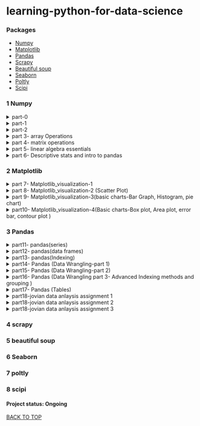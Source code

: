# learning-python-for-data-science
### Packages
* [Numpy](#1-Numpy)
* [Matplotlib](#2-Matplotlib)
* [Pandas](#3-Pandas)
* [Scrapy](#4-Scrapy)
* [Beautiful soup](#5-Beautiful-soup)
* [Seaborn](#6-Seaborn)
* [Poltly](#7-Poltly)
* [Scipi](#8-Scipi)


### 1 Numpy
<details><summary>part-0</H4></summary>
      <p>
&nbsp;&nbsp;&nbsp;&nbsp;&nbsp;&nbsp;  Data Types  <br />
&nbsp;&nbsp;&nbsp;&nbsp;&nbsp;&nbsp;  Naming conventions  <br />
&nbsp;&nbsp;&nbsp;&nbsp;&nbsp;&nbsp;  operators hierarchy  <br />
&nbsp;&nbsp;&nbsp;&nbsp;&nbsp;&nbsp;  String  <br />
&nbsp;&nbsp;&nbsp;&nbsp;&nbsp;&nbsp;  list  <br />
&nbsp;&nbsp;&nbsp;&nbsp;&nbsp;&nbsp;  array  <br />
&nbsp;&nbsp;&nbsp;&nbsp;&nbsp;&nbsp;  tuple  <br />
&nbsp;&nbsp;&nbsp;&nbsp;&nbsp;&nbsp;  Dictionaries  <br />
&nbsp;&nbsp;&nbsp;&nbsp;&nbsp;&nbsp;  Sets  <br />
&nbsp;&nbsp;&nbsp;&nbsp;&nbsp;&nbsp;  Slicing  <br />
      </p>
</details>   

<details><summary>part-1</H4></summary>
      <p>
&nbsp;&nbsp;&nbsp;&nbsp;&nbsp;&nbsp;  jupyter shortcuts  <br />
&nbsp;&nbsp;&nbsp;&nbsp;&nbsp;&nbsp;  Array Creation  <br />
&nbsp;&nbsp;&nbsp;&nbsp;&nbsp;&nbsp;  length and size of array  <br />
&nbsp;&nbsp;&nbsp;&nbsp;&nbsp;&nbsp;  linspace()  <br />
&nbsp;&nbsp;&nbsp;&nbsp;&nbsp;&nbsp;  ones()  <br />
&nbsp;&nbsp;&nbsp;&nbsp;&nbsp;&nbsp;  zeros()  <br />
&nbsp;&nbsp;&nbsp;&nbsp;&nbsp;&nbsp;  Full()  <br />
&nbsp;&nbsp;&nbsp;&nbsp;&nbsp;&nbsp;  random()  <br />
      </p>
</details>   

<details><summary>part-2</H4></summary>
      <p>
&nbsp;&nbsp;&nbsp;&nbsp;&nbsp;&nbsp;  random.seed()  <br />
&nbsp;&nbsp;&nbsp;&nbsp;&nbsp;&nbsp;  Array Attributes  <br />
&nbsp;&nbsp;&nbsp;&nbsp;&nbsp;&nbsp;  Array subtraction  <br />
&nbsp;&nbsp;&nbsp;&nbsp;&nbsp;&nbsp;  Adding array  <br />
&nbsp;&nbsp;&nbsp;&nbsp;&nbsp;&nbsp;  array squaring & cubing  <br />
&nbsp;&nbsp;&nbsp;&nbsp;&nbsp;&nbsp;  trignometric function on Array  <br />
&nbsp;&nbsp;&nbsp;&nbsp;&nbsp;&nbsp;  conditional operator on Array  <br />
&nbsp;&nbsp;&nbsp;&nbsp;&nbsp;&nbsp;  matrix multiplication  <br />
&nbsp;&nbsp;&nbsp;&nbsp;&nbsp;&nbsp;  dot product  <br />
&nbsp;&nbsp;&nbsp;&nbsp;&nbsp;&nbsp;  Reshape  <br />
      </p>
</details> 

<details><summary>part 3- array Operations</H4></summary>
      <p>
&nbsp;&nbsp;&nbsp;&nbsp;&nbsp;&nbsp;  indexing and slicing Arrays  <br />
&nbsp;&nbsp;&nbsp;&nbsp;&nbsp;&nbsp;  replace an element  <br />
&nbsp;&nbsp;&nbsp;&nbsp;&nbsp;&nbsp;  flatteninig the array  <br />
&nbsp;&nbsp;&nbsp;&nbsp;&nbsp;&nbsp;  ravel()  <br />
&nbsp;&nbsp;&nbsp;&nbsp;&nbsp;&nbsp;  sorting  <br />
&nbsp;&nbsp;&nbsp;&nbsp;&nbsp;&nbsp;  resize  <br />
&nbsp;&nbsp;&nbsp;&nbsp;&nbsp;&nbsp;  append  <br />
&nbsp;&nbsp;&nbsp;&nbsp;&nbsp;&nbsp;  insert  <br />
&nbsp;&nbsp;&nbsp;&nbsp;&nbsp;&nbsp;  put  <br />
&nbsp;&nbsp;&nbsp;&nbsp;&nbsp;&nbsp;  delete  <br />
&nbsp;&nbsp;&nbsp;&nbsp;&nbsp;&nbsp;  Split  <br />
&nbsp;&nbsp;&nbsp;&nbsp;&nbsp;&nbsp;  concatenate  <br />
&nbsp;&nbsp;&nbsp;&nbsp;&nbsp;&nbsp;  vstack  <br />
&nbsp;&nbsp;&nbsp;&nbsp;&nbsp;&nbsp;  hstack  <br />
&nbsp;&nbsp;&nbsp;&nbsp;&nbsp;&nbsp;  remove redundent dimensions  <br />
&nbsp;&nbsp;&nbsp;&nbsp;&nbsp;&nbsp;  Broadcasting  <br />
      </p>
</details> 

<details><summary>part 4- matrix operations</H4></summary>
      <p>
&nbsp;&nbsp;&nbsp;&nbsp;&nbsp;&nbsp;  transpose  <br />
&nbsp;&nbsp;&nbsp;&nbsp;&nbsp;&nbsp;  max element in an array  <br />
&nbsp;&nbsp;&nbsp;&nbsp;&nbsp;&nbsp;  min element in an array  <br />
&nbsp;&nbsp;&nbsp;&nbsp;&nbsp;&nbsp;  sum of all elements  <br />
&nbsp;&nbsp;&nbsp;&nbsp;&nbsp;&nbsp;  cumulative sum  <br />
&nbsp;&nbsp;&nbsp;&nbsp;&nbsp;&nbsp;  sum and diffrence of more than two matrix  <br />
&nbsp;&nbsp;&nbsp;&nbsp;&nbsp;&nbsp;  trignometric angles  <br />
&nbsp;&nbsp;&nbsp;&nbsp;&nbsp;&nbsp;  sin()  <br />
&nbsp;&nbsp;&nbsp;&nbsp;&nbsp;&nbsp;  cos()  <br />
&nbsp;&nbsp;&nbsp;&nbsp;&nbsp;&nbsp;  tan()  <br />
&nbsp;&nbsp;&nbsp;&nbsp;&nbsp;&nbsp;  Intro to matplotlib  <br />
&nbsp;&nbsp;&nbsp;&nbsp;&nbsp;&nbsp;  argsort  <br />
&nbsp;&nbsp;&nbsp;&nbsp;&nbsp;&nbsp;  log  <br />
      </p>
</details> 


<details><summary>part 5- linear algebra essentials</H4></summary>
      <p>
&nbsp;&nbsp;&nbsp;&nbsp;&nbsp;&nbsp;  transpose  <br />
&nbsp;&nbsp;&nbsp;&nbsp;&nbsp;&nbsp;  inverse of matrix  <br />
&nbsp;&nbsp;&nbsp;&nbsp;&nbsp;&nbsp;  determinant of matrix  <br />
&nbsp;&nbsp;&nbsp;&nbsp;&nbsp;&nbsp;  rank of matrix  <br />
&nbsp;&nbsp;&nbsp;&nbsp;&nbsp;&nbsp;  diagonal of matrix  <br />
&nbsp;&nbsp;&nbsp;&nbsp;&nbsp;&nbsp;  eigen value and eigen vectors  <br />
&nbsp;&nbsp;&nbsp;&nbsp;&nbsp;&nbsp;  solve linear equations  <br />
      </p>
</details> 

<details><summary>part 6- Descriptive stats and intro to pandas</H4></summary>
      <p>
&nbsp;&nbsp;&nbsp;&nbsp;&nbsp;&nbsp;  import statistics  <br />
&nbsp;&nbsp;&nbsp;&nbsp;&nbsp;&nbsp;  mean  <br />
&nbsp;&nbsp;&nbsp;&nbsp;&nbsp;&nbsp;  median  <br />
&nbsp;&nbsp;&nbsp;&nbsp;&nbsp;&nbsp;  mode  <br />
&nbsp;&nbsp;&nbsp;&nbsp;&nbsp;&nbsp;  variance  <br />
&nbsp;&nbsp;&nbsp;&nbsp;&nbsp;&nbsp;  stdev  <br />
&nbsp;&nbsp;&nbsp;&nbsp;&nbsp;&nbsp;  cov  <br />
&nbsp;&nbsp;&nbsp;&nbsp;&nbsp;&nbsp;  quantile  <br />
&nbsp;&nbsp;&nbsp;&nbsp;&nbsp;&nbsp;  describe  <br />
      </p>
</details> 


### 2 Matplotlib  

<details><summary>part 7- Matplotlib_visualization-1</H4></summary>
      <p>
&nbsp;&nbsp;&nbsp;&nbsp;&nbsp;&nbsp;  MATLAB style interface  <br />
&nbsp;&nbsp;&nbsp;&nbsp;&nbsp;&nbsp;  Object oriented interface  <br />
&nbsp;&nbsp;&nbsp;&nbsp;&nbsp;&nbsp;  subplot vs subplots  <br />
&nbsp;&nbsp;&nbsp;&nbsp;&nbsp;&nbsp;  Style  <br />
&nbsp;&nbsp;&nbsp;&nbsp;&nbsp;&nbsp;  Line Plots  <br />
&nbsp;&nbsp;&nbsp;&nbsp;&nbsp;&nbsp;  Label  <br />
&nbsp;&nbsp;&nbsp;&nbsp;&nbsp;&nbsp;  Axes Limits  <br />
      </p>
</details>   

<details><summary>part 8- Matplotlib_visualization-2 (Scatter Plot)</H4></summary>
      <p>
&nbsp;&nbsp;&nbsp;&nbsp;&nbsp;&nbsp;  Scatter Plot  <br />
&nbsp;&nbsp;&nbsp;&nbsp;&nbsp;&nbsp;  label each point in scatter plot  <br />
&nbsp;&nbsp;&nbsp;&nbsp;&nbsp;&nbsp;  Scatter ploting a groupy  <br />
&nbsp;&nbsp;&nbsp;&nbsp;&nbsp;&nbsp;  Markers  <br />
&nbsp;&nbsp;&nbsp;&nbsp;&nbsp;&nbsp;  eg. 1 Iris data set  <br />
&nbsp;&nbsp;&nbsp;&nbsp;&nbsp;&nbsp;  eg. 2  <br />
&nbsp;&nbsp;&nbsp;&nbsp;&nbsp;&nbsp;  eg. 3  <br />
      </p>
</details>   

<details><summary>part 9- Matplotlib_visualization-3(basic charts-Bar Graph, Histogram, pie chart)</H4></summary>
      <p>
&nbsp;&nbsp;&nbsp;&nbsp;&nbsp;&nbsp;  Bar Graph  <br />
&nbsp;&nbsp;&nbsp;&nbsp;&nbsp;&nbsp;  multiserial bar graph  <br />
&nbsp;&nbsp;&nbsp;&nbsp;&nbsp;&nbsp;  stacked bar graph  <br />
&nbsp;&nbsp;&nbsp;&nbsp;&nbsp;&nbsp;  horizontal bar graph  <br />
&nbsp;&nbsp;&nbsp;&nbsp;&nbsp;&nbsp;  Histogram  <br />
&nbsp;&nbsp;&nbsp;&nbsp;&nbsp;&nbsp;  Histogram grouped by categories  <br />
&nbsp;&nbsp;&nbsp;&nbsp;&nbsp;&nbsp;  Density Curve  <br />
&nbsp;&nbsp;&nbsp;&nbsp;&nbsp;&nbsp;  Pie chart  <br />
&nbsp;&nbsp;&nbsp;&nbsp;&nbsp;&nbsp;  pie chart with legends  <br />
&nbsp;&nbsp;&nbsp;&nbsp;&nbsp;&nbsp;  pie chart with explode  <br />
&nbsp;&nbsp;&nbsp;&nbsp;&nbsp;&nbsp;  Donut graph  <br />
&nbsp;&nbsp;&nbsp;&nbsp;&nbsp;&nbsp;  multiple pie charts in one  <br />    
      </p>
</details> 

<details><summary>part10- Matplotlib_visualization-4(Basic charts-Box plot, Area plot, error bar, contour plot )</H4></summary>
      <p>
&nbsp;&nbsp;&nbsp;&nbsp;&nbsp;&nbsp;  BOX PLOT  <br />
&nbsp;&nbsp;&nbsp;&nbsp;&nbsp;&nbsp;  Box plot notch  <br />
&nbsp;&nbsp;&nbsp;&nbsp;&nbsp;&nbsp;  Change color  <br />
&nbsp;&nbsp;&nbsp;&nbsp;&nbsp;&nbsp;  Area Plot  <br />
&nbsp;&nbsp;&nbsp;&nbsp;&nbsp;&nbsp;  multiple area plot in one  <br />
&nbsp;&nbsp;&nbsp;&nbsp;&nbsp;&nbsp;  Shaded Region between two lines  <br />
&nbsp;&nbsp;&nbsp;&nbsp;&nbsp;&nbsp;  stack plot   <br />
&nbsp;&nbsp;&nbsp;&nbsp;&nbsp;&nbsp;  Error Bar  <br />
&nbsp;&nbsp;&nbsp;&nbsp;&nbsp;&nbsp;  Capsize and Capthick  <br />
&nbsp;&nbsp;&nbsp;&nbsp;&nbsp;&nbsp;  limits Parameter  <br />
&nbsp;&nbsp;&nbsp;&nbsp;&nbsp;&nbsp;  error bars with bar charts  <br />
&nbsp;&nbsp;&nbsp;&nbsp;&nbsp;&nbsp;  scatter plot with error bar  <br />
&nbsp;&nbsp;&nbsp;&nbsp;&nbsp;&nbsp;  contour plot  <br />
&nbsp;&nbsp;&nbsp;&nbsp;&nbsp;&nbsp;  Meshgrid  <br />
&nbsp;&nbsp;&nbsp;&nbsp;&nbsp;&nbsp;  adjusting levels  <br />
      </p>
</details> 


### 3 Pandas

<details><summary>part11- pandas(series)</H4></summary>
      <p>
&nbsp;&nbsp;&nbsp;&nbsp;&nbsp;&nbsp;  Pandas Data Structures  <br />
&nbsp;&nbsp;&nbsp;&nbsp;&nbsp;&nbsp;  declaring Series  <br />
&nbsp;&nbsp;&nbsp;&nbsp;&nbsp;&nbsp;  selecting elements  <br />
&nbsp;&nbsp;&nbsp;&nbsp;&nbsp;&nbsp;  assigning new values  <br />
&nbsp;&nbsp;&nbsp;&nbsp;&nbsp;&nbsp;  defining series  <br />
&nbsp;&nbsp;&nbsp;&nbsp;&nbsp;&nbsp;  Filtering Values  <br />
&nbsp;&nbsp;&nbsp;&nbsp;&nbsp;&nbsp;  Simple Mathematical Operations on series  <br />
&nbsp;&nbsp;&nbsp;&nbsp;&nbsp;&nbsp;  Counting Duplicates  <br />
&nbsp;&nbsp;&nbsp;&nbsp;&nbsp;&nbsp;  sorting  <br />
&nbsp;&nbsp;&nbsp;&nbsp;&nbsp;&nbsp;  NaN  <br />
      </p>
</details>   

<details><summary>part12- pandas(data frames)</H4></summary>
      <p>
&nbsp;&nbsp;&nbsp;&nbsp;&nbsp;&nbsp;  DataFrame from Dictionary  <br />
&nbsp;&nbsp;&nbsp;&nbsp;&nbsp;&nbsp;  DataFrame from single Dictionary of unequal length  <br />
&nbsp;&nbsp;&nbsp;&nbsp;&nbsp;&nbsp;  DataFrame from lists  <br />
&nbsp;&nbsp;&nbsp;&nbsp;&nbsp;&nbsp;  Dataframe from multiple Dictionary  <br />
&nbsp;&nbsp;&nbsp;&nbsp;&nbsp;&nbsp;  Dataframe from nested dictionaries  <br />
&nbsp;&nbsp;&nbsp;&nbsp;&nbsp;&nbsp;  DataFrame from Series  <br />
&nbsp;&nbsp;&nbsp;&nbsp;&nbsp;&nbsp;  Inserting missing values from another series  <br />
&nbsp;&nbsp;&nbsp;&nbsp;&nbsp;&nbsp;  Saving DataFrames  <br />
      </p>
</details>   

<details><summary>part13- pandas(Indexing)</H4></summary>
      <p>
&nbsp;&nbsp;&nbsp;&nbsp;&nbsp;&nbsp;  Importing datasets  <br />
&nbsp;&nbsp;&nbsp;&nbsp;&nbsp;&nbsp;  dataframe index  <br />
&nbsp;&nbsp;&nbsp;&nbsp;&nbsp;&nbsp;  Identification  <br />
&nbsp;&nbsp;&nbsp;&nbsp;&nbsp;&nbsp;  Filtering  <br />
&nbsp;&nbsp;&nbsp;&nbsp;&nbsp;&nbsp;  Replacing index  <br />
&nbsp;&nbsp;&nbsp;&nbsp;&nbsp;&nbsp;  Alignment  <br />
&nbsp;&nbsp;&nbsp;&nbsp;&nbsp;&nbsp;  Selection  <br />
&nbsp;&nbsp;&nbsp;&nbsp;&nbsp;&nbsp;  Reindexing  <br />
      </p>
</details> 

<details><summary>part14- Pandas (Data Wrangling-part 1)</H4></summary>
      <p>
&nbsp;&nbsp;&nbsp;&nbsp;&nbsp;&nbsp;  getting basic info about dataset  <br />
&nbsp;&nbsp;&nbsp;&nbsp;&nbsp;&nbsp;  unique values  <br />
&nbsp;&nbsp;&nbsp;&nbsp;&nbsp;&nbsp;  missing data  <br />
&nbsp;&nbsp;&nbsp;&nbsp;&nbsp;&nbsp;  Dropping unwanted rows and columns  <br />
&nbsp;&nbsp;&nbsp;&nbsp;&nbsp;&nbsp;  Slicing DataFrames based on certain conditions/Filters  <br />
&nbsp;&nbsp;&nbsp;&nbsp;&nbsp;&nbsp;  loc  <br />
&nbsp;&nbsp;&nbsp;&nbsp;&nbsp;&nbsp;  iloc  <br />
&nbsp;&nbsp;&nbsp;&nbsp;&nbsp;&nbsp;  at  <br />
&nbsp;&nbsp;&nbsp;&nbsp;&nbsp;&nbsp;  update  <br />
&nbsp;&nbsp;&nbsp;&nbsp;&nbsp;&nbsp;  apply  <br />
&nbsp;&nbsp;&nbsp;&nbsp;&nbsp;&nbsp;  map  <br />
&nbsp;&nbsp;&nbsp;&nbsp;&nbsp;&nbsp;  applymap  <br />
&nbsp;&nbsp;&nbsp;&nbsp;&nbsp;&nbsp;  replace  <br />
&nbsp;&nbsp;&nbsp;&nbsp;&nbsp;&nbsp;  Changing Data Types  <br />
&nbsp;&nbsp;&nbsp;&nbsp;&nbsp;&nbsp;  Saving csv file with out index  <br />
&nbsp;&nbsp;&nbsp;&nbsp;&nbsp;&nbsp;  Making a list from dataframes  <br />
      </p>
</details> 

<details><summary>part15- Pandas (Data Wrangling-part 2)</H4></summary>
      <p>
&nbsp;&nbsp;&nbsp;&nbsp;&nbsp;&nbsp;  sorting  <br />
&nbsp;&nbsp;&nbsp;&nbsp;&nbsp;&nbsp;  Iterating over rows and columns  <br />
&nbsp;&nbsp;&nbsp;&nbsp;&nbsp;&nbsp;  iterrows()  <br />
&nbsp;&nbsp;&nbsp;&nbsp;&nbsp;&nbsp;  itertuples()  <br />
&nbsp;&nbsp;&nbsp;&nbsp;&nbsp;&nbsp;  iteritems()  <br />
&nbsp;&nbsp;&nbsp;&nbsp;&nbsp;&nbsp;  iteration using apply  <br />
&nbsp;&nbsp;&nbsp;&nbsp;&nbsp;&nbsp;  iteration using zip  <br />
&nbsp;&nbsp;&nbsp;&nbsp;&nbsp;&nbsp;  iteration using pandas builtin function  <br />
&nbsp;&nbsp;&nbsp;&nbsp;&nbsp;&nbsp;  iteration using numpy builtin function  <br />
&nbsp;&nbsp;&nbsp;&nbsp;&nbsp;&nbsp;  time-comparision of iteration methods of dataframes  <br />
&nbsp;&nbsp;&nbsp;&nbsp;&nbsp;&nbsp;  plot time-comparison using pandas  <br />
&nbsp;&nbsp;&nbsp;&nbsp;&nbsp;&nbsp;  bar graph in pandas  <br />
&nbsp;&nbsp;&nbsp;&nbsp;&nbsp;&nbsp;  horizontal bar graph in pandas  <br />
&nbsp;&nbsp;&nbsp;&nbsp;&nbsp;&nbsp;  histogram in pandas  <br />
&nbsp;&nbsp;&nbsp;&nbsp;&nbsp;&nbsp;  box plot in pandas  <br />
&nbsp;&nbsp;&nbsp;&nbsp;&nbsp;&nbsp;  area graph in pandas  <br />
&nbsp;&nbsp;&nbsp;&nbsp;&nbsp;&nbsp;  pie chart in pandas  <br />
      </p>
</details> 


<details><summary>part16- Pandas (Data Wrangling part 3- Advanced Indexing methods and grouping )</H4></summary>
      <p>
&nbsp;&nbsp;&nbsp;&nbsp;&nbsp;&nbsp;  Fancy Indexing  <br />
&nbsp;&nbsp;&nbsp;&nbsp;&nbsp;&nbsp;  Boolean Indexing  <br />
&nbsp;&nbsp;&nbsp;&nbsp;&nbsp;&nbsp;  Hierarchical indexing  <br />
&nbsp;&nbsp;&nbsp;&nbsp;&nbsp;&nbsp;  acessing DataFrame using multi Index  <br />
&nbsp;&nbsp;&nbsp;&nbsp;&nbsp;&nbsp;  Grouping  <br />
&nbsp;&nbsp;&nbsp;&nbsp;&nbsp;&nbsp;  grouping and aggregation  <br />
&nbsp;&nbsp;&nbsp;&nbsp;&nbsp;&nbsp;  Grouping multiple columns  <br />
      </p>
</details> 

<details><summary>part17- Pandas (Tables)</H4></summary>
      <p>
&nbsp;&nbsp;&nbsp;&nbsp;&nbsp;&nbsp;    <br />
&nbsp;&nbsp;&nbsp;&nbsp;&nbsp;&nbsp;    <br />
&nbsp;&nbsp;&nbsp;&nbsp;&nbsp;&nbsp;    <br />
&nbsp;&nbsp;&nbsp;&nbsp;&nbsp;&nbsp;    <br />
&nbsp;&nbsp;&nbsp;&nbsp;&nbsp;&nbsp;    <br />
&nbsp;&nbsp;&nbsp;&nbsp;&nbsp;&nbsp;    <br />
&nbsp;&nbsp;&nbsp;&nbsp;&nbsp;&nbsp;    <br />
&nbsp;&nbsp;&nbsp;&nbsp;&nbsp;&nbsp;    <br />
&nbsp;&nbsp;&nbsp;&nbsp;&nbsp;&nbsp;    <br />
      </p>
</details> 

<details><summary>part18-jovian data anlaysis assignment 1</H4></summary>
      <p>
&nbsp;&nbsp;&nbsp;&nbsp;&nbsp;&nbsp;  Variables and Data Types  <br />
&nbsp;&nbsp;&nbsp;&nbsp;&nbsp;&nbsp;  Working with Lists  <br />
&nbsp;&nbsp;&nbsp;&nbsp;&nbsp;&nbsp;  Conditions and loops  <br />
&nbsp;&nbsp;&nbsp;&nbsp;&nbsp;&nbsp;  Flying to the Bahamas  <br />
&nbsp;&nbsp;&nbsp;&nbsp;&nbsp;&nbsp;  Twitter Sentiment Analysis  <br />
      </p>
</details> 

<details><summary>part18-jovian data anlaysis assignment 2</H4></summary>
      <p>
&nbsp;&nbsp;&nbsp;&nbsp;&nbsp;&nbsp;   Task: To explain 5 numpy function of your choice <br />
      </p>
</details>

<details><summary>part18-jovian data anlaysis assignment 3</H4></summary>
      <p>
&nbsp;&nbsp;&nbsp;&nbsp;&nbsp;&nbsp;    Get countries dataset online from web link<br />
&nbsp;&nbsp;&nbsp;&nbsp;&nbsp;&nbsp;    Analyze countries data set <br />
&nbsp;&nbsp;&nbsp;&nbsp;&nbsp;&nbsp;    Apply mathematical operation on two features and create new feature(product of population & per capita GDP = GDP) <br />
&nbsp;&nbsp;&nbsp;&nbsp;&nbsp;&nbsp;    Get Covid-19 stats for various countries online from web link<br />
&nbsp;&nbsp;&nbsp;&nbsp;&nbsp;&nbsp;    Look for missing data<br />
&nbsp;&nbsp;&nbsp;&nbsp;&nbsp;&nbsp;    Merge countries dataset and covid stats dataset<br />
&nbsp;&nbsp;&nbsp;&nbsp;&nbsp;&nbsp;    Create new features after applying mathematical operations<br />
&nbsp;&nbsp;&nbsp;&nbsp;&nbsp;&nbsp;    Find common rows appearing in two dataframes having a common Feature(pandas merge function) <br />
      </p>
</details> 


### 4 scrapy
### 5 beautiful soup
### 6 Seaborn
### 7 poltly
### 8 scipi

#### Project status: Ongoing
[BACK TO TOP](#Packages)
